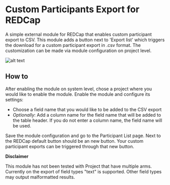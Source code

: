 # Custom Participants Export for REDCap

A simple external module for REDCap that enables custom participant export to CSV. 
This module adds a button next to 'Export list' which triggers the download for a custom participant export in .csv format. The customization can be made via module configuration on project level.

![alt text](../img/screenshot.png "Module Screenshot")

## How to
After enabling the module on system level, chose a project where you would like to enable the module. Enable the module and configure its settings:
- Choose a field name that you would like to be added to the CSV export
- *Optionally*: Add a column name for the field name that will be added to the table header. If you do not enter a column name, the field name will be used.

Save the module configuration and go to the Participant List page. Next to the REDCap default button should be an new button. Your custom participant exports can be triggered through that new button.

**Disclaimer**

This module has not been tested with Project that have multiple arms.
Currently on the export of field types "text" is supported. Other field types may output malformatted results.


